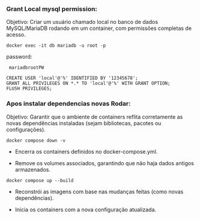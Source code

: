   
  
### Grant Local mysql permission:
Objetivo:
Criar um usuário chamado local no banco de dados MySQL/MariaDB rodando em um container, com permissões completas de acesso.

```
docker exec -it db mariadb -u root -p
```

password:
```
 mariadbrootPW
```

```
CREATE USER 'local'@'%' IDENTIFIED BY '12345678';
GRANT ALL PRIVILEGES ON *.* TO 'local'@'%' WITH GRANT OPTION;
FLUSH PRIVILEGES;
```


### Apos instalar dependencias novas Rodar: 

Objetivo:
Garantir que o ambiente de containers reflita corretamente as novas dependências instaladas (sejam bibliotecas, pacotes ou configurações).

```
docker compose down -v
```

- Encerra os containers definidos no docker-compose.yml.

- Remove os volumes associados, garantindo que não haja dados antigos armazenados.

```
docker compose up --build
```

- Reconstrói as imagens com base nas mudanças feitas (como novas dependências).

- Inicia os containers com a nova configuração atualizada.


